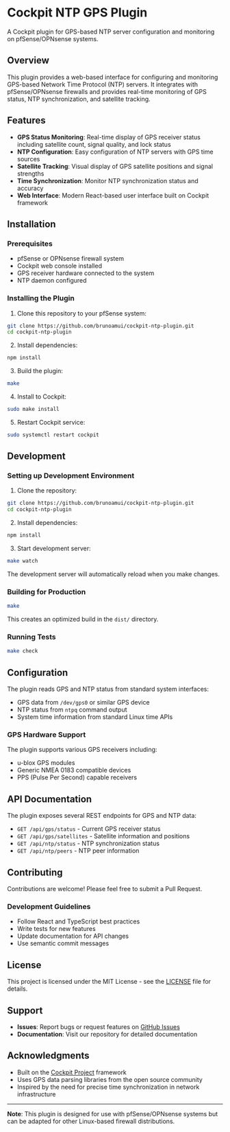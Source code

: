 # Cockpit NTP GPS Plugin

A Cockpit plugin for GPS-based NTP server configuration and monitoring on pfSense/OPNsense systems.

## Overview

This plugin provides a web-based interface for configuring and monitoring GPS-based Network Time Protocol (NTP) servers. It integrates with pfSense/OPNsense firewalls and provides real-time monitoring of GPS status, NTP synchronization, and satellite tracking.

## Features

- **GPS Status Monitoring**: Real-time display of GPS receiver status including satellite count, signal quality, and lock status
- **NTP Configuration**: Easy configuration of NTP servers with GPS time sources
- **Satellite Tracking**: Visual display of GPS satellite positions and signal strengths
- **Time Synchronization**: Monitor NTP synchronization status and accuracy
- **Web Interface**: Modern React-based user interface built on Cockpit framework

## Installation

### Prerequisites

- pfSense or OPNsense firewall system
- Cockpit web console installed
- GPS receiver hardware connected to the system
- NTP daemon configured

### Installing the Plugin

1. Clone this repository to your pfSense system:
```bash
git clone https://github.com/brunoamui/cockpit-ntp-plugin.git
cd cockpit-ntp-plugin
```

2. Install dependencies:
```bash
npm install
```

3. Build the plugin:
```bash
make
```

4. Install to Cockpit:
```bash
sudo make install
```

5. Restart Cockpit service:
```bash
sudo systemctl restart cockpit
```

## Development

### Setting up Development Environment

1. Clone the repository:
```bash
git clone https://github.com/brunoamui/cockpit-ntp-plugin.git
cd cockpit-ntp-plugin
```

2. Install dependencies:
```bash
npm install
```

3. Start development server:
```bash
make watch
```

The development server will automatically reload when you make changes.

### Building for Production

```bash
make
```

This creates an optimized build in the `dist/` directory.

### Running Tests

```bash
make check
```

## Configuration

The plugin reads GPS and NTP status from standard system interfaces:

- GPS data from `/dev/gps0` or similar GPS device
- NTP status from `ntpq` command output
- System time information from standard Linux time APIs

### GPS Hardware Support

The plugin supports various GPS receivers including:
- u-blox GPS modules
- Generic NMEA 0183 compatible devices
- PPS (Pulse Per Second) capable receivers

## API Documentation

The plugin exposes several REST endpoints for GPS and NTP data:

- `GET /api/gps/status` - Current GPS receiver status
- `GET /api/gps/satellites` - Satellite information and positions
- `GET /api/ntp/status` - NTP synchronization status
- `GET /api/ntp/peers` - NTP peer information

## Contributing

Contributions are welcome! Please feel free to submit a Pull Request.

### Development Guidelines

- Follow React and TypeScript best practices
- Write tests for new features
- Update documentation for API changes
- Use semantic commit messages

## License

This project is licensed under the MIT License - see the [LICENSE](LICENSE) file for details.

## Support

- **Issues**: Report bugs or request features on [GitHub Issues](https://github.com/brunoamui/cockpit-ntp-plugin/issues)
- **Documentation**: Visit our repository for detailed documentation

## Acknowledgments

- Built on the [Cockpit Project](https://cockpit-project.org/) framework
- Uses GPS data parsing libraries from the open source community
- Inspired by the need for precise time synchronization in network infrastructure

---

**Note**: This plugin is designed for use with pfSense/OPNsense systems but can be adapted for other Linux-based firewall distributions.
